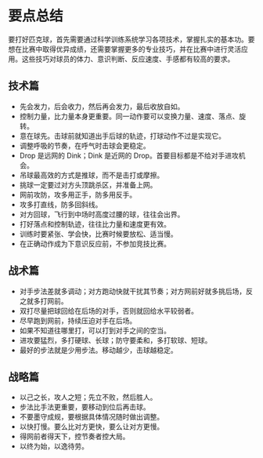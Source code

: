 # 要点总结

要打好匹克球，首先需要通过科学训练系统学习各项技术，掌握扎实的基本功。要想在比赛中取得优异成绩，还需要掌握更多的专业技巧，并在比赛中进行灵活应用。这些技巧对球员的体力、意识判断、反应速度、手感都有较高的要求。

## 技术篇

* 先会发力，后会收力，然后再会发力，最后收放自如。
* 控制力量，比力量本身更重要。同一动作要可以变换力量、速度、落点、旋转。
* 意在球先。击球前就知道出手后球的轨迹，打球动作不过是实现它。
* 调整呼吸的节奏，在呼气时击球会更稳定。
* Drop 是远网的 Dink；Dink 是近网的 Drop。首要目标都是不给对手进攻机会。
* 吊球最高效的方式是推球，而不是击打或摩擦。
* 挑球一定要过对方头顶跳杀区，并准备上网。
* 网前攻防，攻多用正手，防多用反手。
* 攻多打直线，防多回斜线。
* 对方回球，飞行到中场时高度过腰的球，往往会出界。
* 打好落点和控制轨迹，往往比力量和速度更有效。
* 训练时要紧张、学会快，比赛时候要放松、适当慢。
* 在正确动作成为下意识反应前，不参加竞技比赛。

## 战术篇

* 对手步法差就多调动；对方跑动快就干扰其节奏；对方网前好就多挑后场，反之就多打网前。
* 双打尽量把球回给在后场的对手，否则就回给水平较弱者。
* 尽早跑到网前，持续压迫对手在后场。
* 如果不知道往哪里打，可以打到对手之间的空当。
* 进攻要猛烈，多打硬球、长球；防守要柔和，多打软球、短球。
* 最好的步法就是少用步法。移动越少，击球越稳定。

## 战略篇

* 以己之长，攻人之短；先立不败，然后胜人。
* 步法比手法更重要，要移动到位后再击球。
* 不要墨守成规，要根据具体情况随时做出调整。
* 以快打慢。要么比对方更快，要么让对方更慢。
* 得网前者得天下，控节奏者控大局。
* 以终为始，以逸待劳。